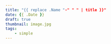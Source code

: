```yaml
---
title: "{{ replace .Name "-" " " | title }}"
date: {{ .Date }}
draft: true
thumbnail: image.jpg
tags:
    - simple
---
```

